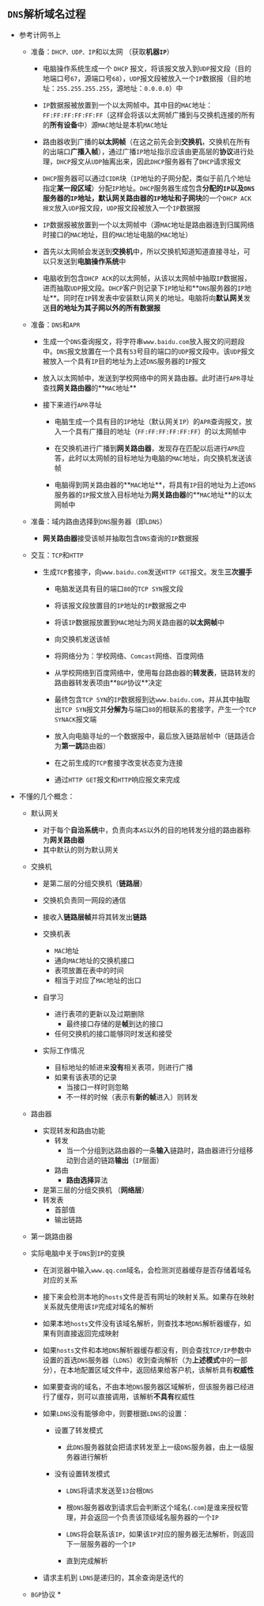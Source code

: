 ## `DNS`解析域名过程
* 参考计网书上
    * 准备：`DHCP、UDP、IP`和以太网 （获取**机器`IP`**）
    
        * 电脑操作系统生成一个 `DHCP` 报文，将该报文放入到`UDP`报文段（目的地端口号`67`，源端口号`68`），`UDP`报文段被放入一个`IP`数据报（目的地址：`255.255.255.255`，源地址：`0.0.0.0`）中
        
        * `IP`数据报被放置到一个以太网帧中。其中目的`MAC`地址：`FF:FF:FF:FF:FF:FF`（这样会将该以太网帧广播到与交换机连接的所有的**所有设备**中）源`MAC`地址是本机`MAC`地址
        * 路由器收到广播的**以太网帧**（在这之前先会到**交换机**，交换机在所有的出端口**广播入帧**），通过广播`IP`地址指示应该由更高层的**协议**进行处理，`DHCP`报文从`UDP`抽离出来，因此`DHCP`服务器有了`DHCP`请求报文
        * `DHCP`服务器可以通过`CIDR`块（`IP`地址的子网分配，类似于前几个地址指定**某一段区域**）分配`IP`地址。`DHCP`服务器生成包含**分配的`IP`**以及`DNS`服务器的`IP`地址，**默认网关路由器**的`IP`地址和**子网块**的一个`DHCP ACK报文`放入`UDP`报文段，`UDP`报文段被放入一个`IP`数据报
        * `IP`数据报被放置到一个以太网帧中（源`MAC`地址是路由器连到归属网络时接口的`MAC`地址，目的`MAC`地址电脑的`MAC`地址）
        * 首先以太网帧会发送到**交换机**中，所以交换机知道知道直接寻址，可以只发送到**电脑操作系统**中
        * 电脑收到包含`DHCP ACK`的以太网帧，从该以太网帧中抽取`IP`数据报，进而抽取`UDP`报文段。`DHCP`客户则记录下`IP`地址和**`DNS`服务器的`IP`地址**。同时在`IP`转发表中安装默认网关的地址。电脑将向**默认网关**发送**目的地址为其子网以外的所有数据报**
    * 准备：`DNS`和`APR`
        * 生成一个`DNS`查询报文，将字符串`www.baidu.com`放入报文的问题段中。`DNS`报文放置在一个具有`53`号目的端口的`UDP`报文段中。该`UDP`报文被放入一个具有`IP`目的地址为上述`DNS`服务器的`IP`报文
        
        * 放入以太网帧中，发送到学校网络中的网关路由器。此时进行`APR`寻址查找**网关路由器**的**`MAC`地址**
        
        * 接下来进行`APR`寻址
            * 电脑生成一个具有目的`IP`地址（默认网关`IP`）的`APR`查询报文，放入一个具有广播目的地址（`FF:FF:FF:FF:FF:FF`）的以太网帧中
            
            * 在交换机进行广播到**网关路由器**，发现存在匹配以后进行`APR`应答，此时以太网帧的目标地址为电脑的`MAC`地址，向交换机发送该帧
            
            * 电脑得到网关路由器的**`MAC`地址**，将具有`IP`目的地址为上述`DNS`服务器的`IP`报文放入目标地址为**网关路由器**的**`MAC`地址**的以太网帧中
    * 准备：域内路由选择到`DNS`服务器（即`LDNS`）
        * **网关路由器**接受该帧并抽取包含`DNS`查询的`IP`数据报
    * 交互：`TCP`和`HTTP`
        
        * 生成`TCP`套接字，向`www.baidu.com`发送`HTTP GET`报文。发生**三次握手**
            * 电脑发送具有目的端口`80`的`TCP SYN`报文段
            
            * 将该报文段放置目的`IP`地址的`IP`数据报之中
            * 将该`IP`数据报放置到`MAC`地址为网关路由器的**以太网帧**中
            * 向交换机发送该帧
            * 将网络分为：学校网络、`Comcast`网络、百度网络
            * 从学校网络到百度网络中，使用每台路由器的**转发表**，链路转发的路由器转发表项由**`BGP`协议**决定
            * 最终包含`TCP SYN`的`IP`数据报到达`www.baidu.com`，并从其中抽取出`TCP SYN`报文并**分解为**与端口`80`的相联系的套接字，产生一个`TCP SYNACK`报文端
            * 放入向电脑寻址的一个数据报中，最后放入链路层帧中（链路适合为**第一跳**路由器）
            * 在之前生成的`TCP`套接字改变状态变为连接
            * 通过`HTTP GET`报文和`HTTP`响应报文来完成

* 不懂的几个概念：
    * 默认网关
        * 对于每个**自治系统**中，负责向本`AS`以外的目的地转发分组的路由器称为**网关路由器**
        * 其中默认的则为默认网关 
    * 交换机
        * 是第二层的分组交换机（**链路层**）
        * 交换机负责同一网段的通信
        * 接收入**链路层帧**并将其转发出**链路**
        * 交换机表
            * `MAC`地址
            * 通向`MAC`地址的交换机接口
            * 表项放置在表中的时间
            * 相当于对应了`MAC`地址的出口
        * 自学习
            * 进行表项的更新以及过期删除
                * 最终接口存储的是**帧**到达的接口 
            * 任何交换机的接口能够同时发送和接受
            
        * 实际工作情况
            * 目标地址的帧进来**没有**相关表项，则进行广播
            * 如果有该表项的记录
                * 当接口一样时则忽略
                * 不一样的时候（表示有**新的帧**进入）则转发 
        
    * 路由器
        * 实现转发和路由功能
            * 转发
                * 当一个分组到达路由器的一条**输入**链路时，路由器进行分组移动到合适的链路**输出**（`IP`层面） 
            * 路由 
                * **路由选择**算法 
        * 是第三层的分组交换机 （**网络层**）
        * 转发表
            * 首部值
            * 输出链路 
    * 第一跳路由器
    * 实际电脑中关于`DNS`到`IP`的变换
        * 在浏览器中输入`www.qq.com`域名，会检测浏览器缓存是否存储着域名对应的关系
        
        * 接下来会检测本地的`hosts`文件是否有网址的映射关系。如果存在映射关系就先使用该`IP`完成对域名的解析
        
        * 如果本地`hosts`文件没有该域名解析，则查找本地`DNS`解析器缓存，如果有则直接返回完成映射
        * 如果`hosts`文件和本地`DNS`解析器缓存都没有，则会查找`TCP/IP`参数中设置的首选`DNS`服务器（`LDNS`）收到查询解析（为**上述模式**中的一部分），在本地配置区域文件中，返回结果给客户机，该解析具有**权威性**
        * 如果要查询的域名，不由本地`DNS`服务器区域解析，但该服务器已经进行了缓存，则可以直接调用，该解析**不具有**权威性
        * 如果`LDNS`没有能够命中，则要根据`LDNS`的设置：
            * 设置了转发模式
            
                * 此`DNS`服务器就会把请求转发至上一级`DNS`服务器，由上一级服务器进行解析
                
            * 没有设置转发模式 
                *  `LDNS`将请求发送至`13`台根`DNS`
                
                *  根`DNS`服务器收到请求后会判断这个域名(`.com`)是谁来授权管理，并会返回一个负责该顶级域名服务器的一个`IP`
                *  `LDNS`将会联系该`IP`，如果该`IP`对应的服务器无法解析，则返回下一层服务器的一个`IP`
                
                *  直到完成解析
        * 请求主机到 `LDNS`是递归的，其余查询是迭代的
    * `BGP`协议
        *  

